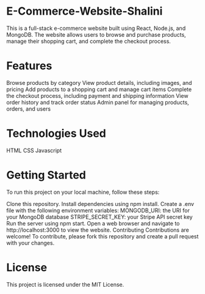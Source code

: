 # E-Commerce-Website-Shalini
This is a full-stack e-commerce website built using React, Node.js, and MongoDB. The website allows users to browse and purchase products, manage their shopping cart, and complete the checkout process.

# Features
Browse products by category
View product details, including images, and pricing
Add products to a shopping cart and manage cart items
Complete the checkout process, including payment and shipping information
View order history and track order status
Admin panel for managing products, orders, and users
# Technologies Used
HTML
CSS
Javascript
# Getting Started
To run this project on your local machine, follow these steps:

Clone this repository.
Install dependencies using npm install.
Create a .env file with the following environment variables:
MONGODB_URI: the URI for your MongoDB database
STRIPE_SECRET_KEY: your Stripe API secret key
Run the server using npm start.
Open a web browser and navigate to http://localhost:3000 to view the website.
Contributing
Contributions are welcome! To contribute, please fork this repository and create a pull request with your changes.

# License
This project is licensed under the MIT License.
